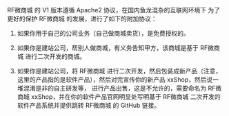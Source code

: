 RF微商城 的 V1 版本遵循 Apache2 协议，在国内鱼龙混杂的互联网环境下 为了更好的保护 RF微商城 的发展，进行了如下的附加协议： 

1. 如果你用于自己的公司业务（自己做商城卖货），是免费授权的。

2. 如果你是建站公司，帮别人做商城，有义务告知甲方，该商城是基于 RF微商城 进行二次开发的商城。

3. 如果你是建站公司，将 RF微商城 进行二次开发，然后包装成新产品（注意，这里的产品指的是软件产品），然后对完宣传你的新产品 xxShop，然后说一堆混淆是非的自主研发等， 进行产品出售，这是不允许的，需要命名为 RF微商城 xxShop，并在你的软件产品官网明显处写明基于 RF微商城 二次开发的软件产品系统并提供跳转 RF微商城 的 GitHub 链接。